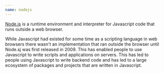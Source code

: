 ```yaml
---
name: nodejs
---
```

[Node.js](https://github.com/nodejs/node) is a runtime environment and interpreter for Javascript code that runs outside a web browser.

While Javascript had existed for some time as a scripting language in web browsers there wasn't an implementation that ran outside the browser until Node.sj was first released in 2009. This has enabled people to use Javascript to write scripts and applications on servers. This has led to people using Javascript to write backend code and has led to a large ecosystem of packages and projects that are written in Javascript.
